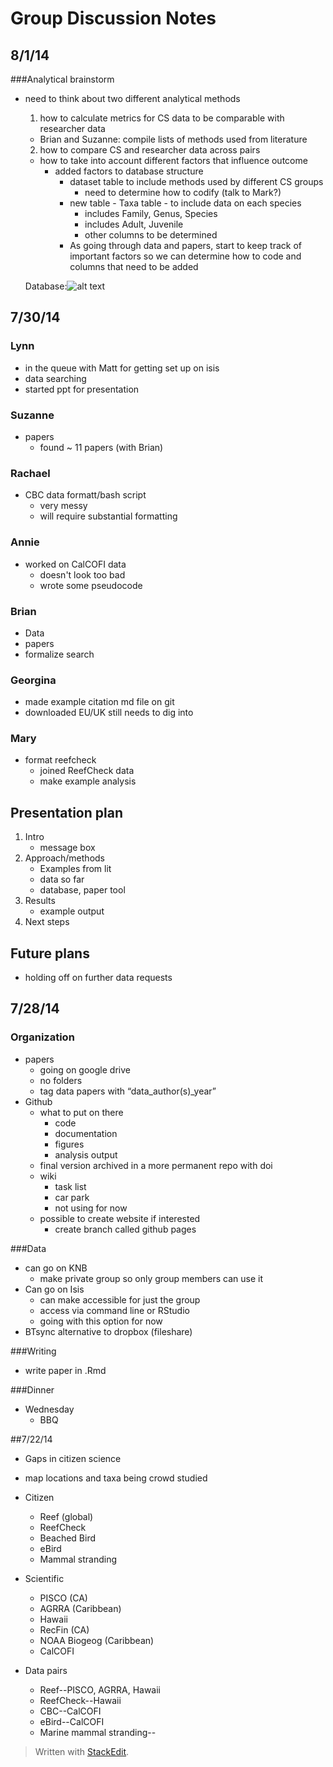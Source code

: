 

# Group Discussion Notes
## 8/1/14
###Analytical brainstorm
- need to think about two different analytical methods
  1. how to calculate metrics for CS data to be comparable with researcher data
    - Brian and Suzanne: compile lists of methods used from literature
  2. how to compare CS and researcher data across pairs
    - how to take into account different factors that influence outcome
      - added factors to database structure
        - dataset table to include methods used by different CS groups
          - need to determine how to codify (talk to Mark?)
        - new table - Taxa table - to include data on each species
          - includes Family, Genus, Species
          - includes Adult, Juvenile
          - other columns to be determined
        - As going through data and papers, start to keep track of important factors so we can determine how to code and columns that need to be added
        
  Database:![alt text](https:///Suzanne/Pictures/2014-08-01\111/IMG_1335.jpg)
  

## 7/30/14
### Lynn
- in the queue with Matt for getting set up on isis
- data searching
- started ppt for presentation

### Suzanne
- papers
    - found ~ 11 papers (with Brian)

### Rachael
- CBC data formatt/bash script
    - very messy
    - will require substantial formatting

### Annie
- worked on CalCOFI data
    - doesn't look too bad
    - wrote some pseudocode

### Brian
- Data
- papers
- formalize search

### Georgina
- made example citation md file on git
- downloaded EU/UK still needs to dig into

### Mary
- format reefcheck
    - joined ReefCheck data
    - make example analysis


## Presentation plan
1. Intro 
    - message box
2. Approach/methods
    - Examples from lit
    - data so far
    - database, paper tool
3. Results
    -  example output
4. Next steps
        

## Future plans
- holding off on further data requests

## 7/28/14
### Organization
- papers
    - going on google drive
    - no folders
    - tag data papers with “data_author(s)_year”
- Github
    - what to put on there
        - code
        - documentation
        - figures
        - analysis output
    - final version archived in a more permanent repo with doi
    - wiki
        - task list
        - car park
        - not using for now
    - possible to create website if interested
        - create branch called github pages

###Data
- can go on KNB
    - make private group so only group members can use it
- Can go on Isis
    - can make accessible for just the group
    - access via command line or RStudio
    - going with this option for now
- BTsync alternative to dropbox (fileshare)

###Writing
- write paper in .Rmd

###Dinner
- Wednesday
    - BBQ



##7/22/14
- Gaps in citizen science
- map locations and taxa being crowd studied
- Citizen
    - Reef (global)
    - ReefCheck
    - Beached Bird
    - eBird
    - Mammal stranding

- Scientific
    - PISCO (CA)
    - AGRRA (Caribbean) 
    - Hawaii
    - RecFin (CA)
    - NOAA Biogeog (Caribbean)
    - CalCOFI


- Data pairs
    - Reef--PISCO, AGRRA, Hawaii
    - ReefCheck--Hawaii
    - CBC--CalCOFI
    - eBird--CalCOFI
    - Marine mammal stranding--

> Written with [StackEdit](https://stackedit.io/).